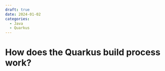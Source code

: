 ```yaml
---
draft: true 
date: 2024-01-02
categories:
  - Java
  - Quarkus
---
```

# How does the Quarkus build process work?